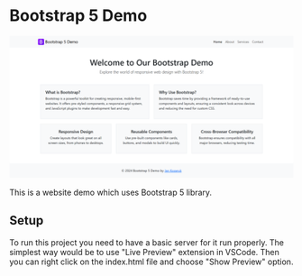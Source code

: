 # Bootstrap 5 Demo

![Home page screenshot](screenshots/home-page.png "Screenshot")

This is a website demo which uses Bootstrap 5 library.

## Setup

To run this project you need to have a basic server for it run properly. The simplest way would be to use "Live Preview" extension in VSCode. Then you can right click on the index.html file and choose "Show Preview" option.
